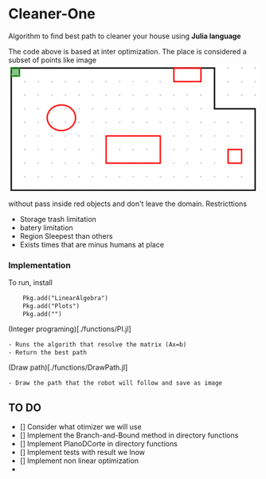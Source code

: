 # Cleaner-One
Algorithm to find best path to cleaner your house using **Julia language**

The code above is based at inter optimization.
The place is considered a subset of points like image 
![Region](image/region.png)

without pass inside red objects and don't leave the domain.
Restricttions

- Storage trash limitation
- batery limitation
- Region Sleepest than others
- Exists times that are minus humans at place

### Implementation
To run, install 
``` using Pkg
    Pkg.add("LinearAlgebra")
    Pkg.add("Plots")
    Pkg.add("")
```
(Integer programing)[./functions/PI.jl]

    - Runs the algorith that resolve the matrix (Ax=b)
    - Return the best path

    
(Draw path)[./functions/DrawPath.jl]

    - Draw the path that the robot will follow and save as image

## TO DO
- [] Consider what otimizer we will use
- [] Implement the Branch-and-Bound method in directory functions
- [] Implement PlanoDCorte in directory functions
- [] Implement tests with result we lnow
- [] Implement non linear optimization
- 
